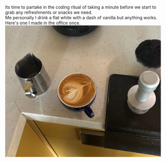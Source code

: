 
Its time to partake in the coding ritual of taking a minute before we start to grab any refreshments or snacks we need.  
Me personally I drink a flat white with a dash of vanilla but anything works. 
Here's one I made in the office once.
![coffee](../../../common/resources/images/coffee.jpg)